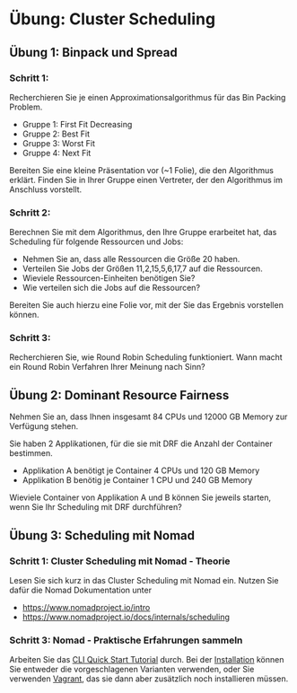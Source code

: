 # Übung: Cluster Scheduling

## Übung 1: Binpack und Spread

### Schritt 1:
Recherchieren Sie je einen Approximationsalgorithmus für das Bin Packing Problem.
* Gruppe 1: First Fit Decreasing
* Gruppe 2: Best Fit
* Gruppe 3: Worst Fit
* Gruppe 4: Next Fit

Bereiten Sie eine kleine Präsentation vor (~1 Folie), die den Algorithmus erklärt.
Finden Sie in Ihrer Gruppe einen Vertreter, der den Algorithmus im Anschluss vorstellt.

### Schritt 2:
Berechnen Sie mit dem Algorithmus, den Ihre Gruppe erarbeitet hat, das Scheduling
 für folgende Ressourcen und Jobs:
- Nehmen Sie an, dass alle Ressourcen die Größe 20 haben.
- Verteilen Sie Jobs der Größen 11,2,15,5,6,17,7 auf die Ressourcen.
- Wieviele Ressourcen-Einheiten benötigen Sie?
- Wie verteilen sich die Jobs auf die Ressourcen?

Bereiten Sie auch hierzu eine Folie vor, mit der Sie das Ergebnis vorstellen können.

### Schritt 3:
Recherchieren Sie, wie Round Robin Scheduling funktioniert.
Wann macht ein Round Robin Verfahren Ihrer Meinung nach Sinn?

## Übung 2: Dominant Resource Fairness
Nehmen Sie an, dass Ihnen insgesamt 84 CPUs und 12000 GB Memory zur Verfügung stehen.

Sie haben 2 Applikationen, für die sie mit DRF die Anzahl der Container bestimmen.

* Applikation A benötigt je Container 4 CPUs und 120 GB Memory
* Applikation B benötig je Container 1 CPU und 240 GB Memory

Wieviele Container von Applikation A und B können Sie jeweils starten, wenn Sie Ihr 
Scheduling mit DRF durchführen?

## Übung 3: Scheduling mit Nomad 

### Schritt 1: Cluster Scheduling mit Nomad - Theorie
Lesen Sie sich kurz in das Cluster Scheduling mit Nomad ein.
Nutzen Sie dafür die Nomad Dokumentation unter 

* https://www.nomadproject.io/intro
* https://www.nomadproject.io/docs/internals/scheduling

### Schritt 3: Nomad - Praktische Erfahrungen sammeln

Arbeiten Sie das [CLI Quick Start Tutorial](https://learn.hashicorp.com/tutorials/nomad/get-started-intro?in=nomad/get-started) durch.
Bei der [Installation](https://learn.hashicorp.com/tutorials/nomad/get-started-install?in=nomad/get-started) können Sie entweder die vorgeschlagenen Varianten
verwenden, oder Sie verwenden [Vagrant](https://www.vagrantup.com/), das sie dann aber zusätzlich noch installieren müssen.
